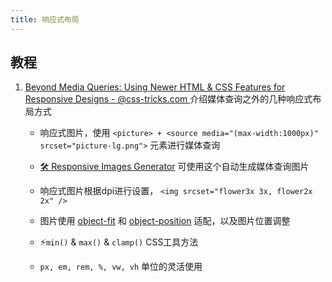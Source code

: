 ```yaml
---
title: 响应式布局
---
```


## 教程

1. [Beyond Media Queries: Using Newer HTML & CSS Features for Responsive Designs - @css-tricks.com ](https://css-tricks.com/beyond-media-queries-using-newer-html-css-features-for-responsive-designs/)介绍媒体查询之外的几种响应式布局方式

   - 响应式图片，使用 `<picture> + <source media="(max-width:1000px)" srcset="picture-lg.png">` 元素进行媒体查询

   - [🛠️ Responsive Images Generator](https://responsivebreakpoints.com/) 可使用这个自动生成媒体查询图片

   - 响应式图片根据dpi进行设置， `<img srcset="flower3x 3x, flower2x 2x" />`

   - 图片使用 [object-fit](https://css-tricks.com/almanac/properties/o/object-fit/) 和 [object-position](https://css-tricks.com/almanac/properties/o/object-position/) 适配，以及图片位置调整

   - ⚡`min()` & `max()` & `clamp()` CSS工具方法

   - `px, em, rem, %, vw, vh` 单位的灵活使用

     

